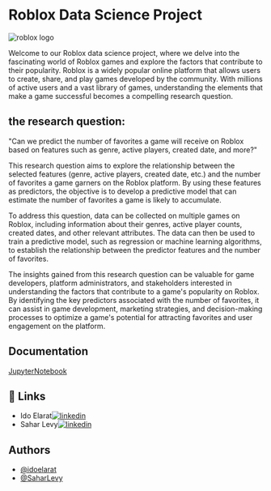 # Roblox Data Science Project

![roblox logo](https://www.pcinvasion.com/wp-content/uploads/2023/05/Roblox.jpg)

Welcome to our Roblox data science project, where we delve into the fascinating world of Roblox games and explore the factors that contribute to their popularity. Roblox is a widely popular online platform that allows users to create, share, and play games developed by the community. With millions of active users and a vast library of games, understanding the elements that make a game successful becomes a compelling research question.

## the research question:
"Can we predict the number of favorites a game will receive on Roblox based on features such as genre, active players, created date, and more?"

This research question aims to explore the relationship between the selected features (genre, active players, created date, etc.) and the number of favorites a game garners on the Roblox platform. By using these features as predictors, the objective is to develop a predictive model that can estimate the number of favorites a game is likely to accumulate.

To address this question, data can be collected on multiple games on Roblox, including information about their genres, active player counts, created dates, and other relevant attributes. The data can then be used to train a predictive model, such as regression or machine learning algorithms, to establish the relationship between the predictor features and the number of favorites.

The insights gained from this research question can be valuable for game developers, platform administrators, and stakeholders interested in understanding the factors that contribute to a game's popularity on Roblox. By identifying the key predictors associated with the number of favorites, it can assist in game development, marketing strategies, and decision-making processes to optimize a game's potential for attracting favorites and user engagement on the platform.


## Documentation
[JupyterNotebook](https://idoelarat.github.io/Data-Science-Project-Roblox/)



## 🔗 Links
* Ido Elarat[![linkedin](https://img.shields.io/badge/linkedin-0A66C2?style=for-the-badge&logo=linkedin&logoColor=white)](https://www.linkedin.com/in/idoelarat/)
* Sahar Levy[![linkedin](https://img.shields.io/badge/linkedin-0A66C2?style=for-the-badge&logo=linkedin&logoColor=white)](https://www.linkedin.com/in/sahar-levy-647a731a8/)


## Authors
- [@idoelarat](https://github.com/idoelarat)
- [@SaharLevy](https://github.com/SaharLevy)
